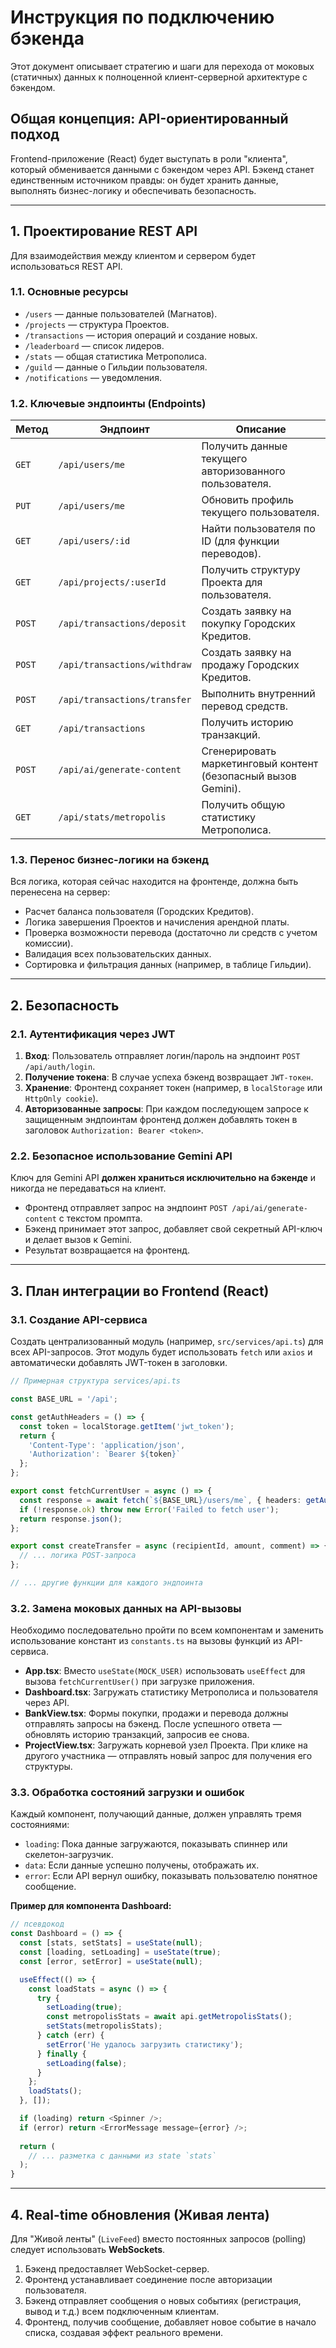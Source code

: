 
# Инструкция по подключению бэкенда

Этот документ описывает стратегию и шаги для перехода от моковых (статичных) данных к полноценной клиент-серверной архитектуре с бэкендом.

## Общая концепция: API-ориентированный подход

Frontend-приложение (React) будет выступать в роли "клиента", который обменивается данными с бэкендом через API. Бэкенд станет единственным источником правды: он будет хранить данные, выполнять бизнес-логику и обеспечивать безопасность.

---

## 1. Проектирование REST API

Для взаимодействия между клиентом и сервером будет использоваться REST API.

### 1.1. Основные ресурсы

- `/users` — данные пользователей (Магнатов).
- `/projects` — структура Проектов.
- `/transactions` — история операций и создание новых.
- `/leaderboard` — список лидеров.
- `/stats` — общая статистика Метрополиса.
- `/guild` — данные о Гильдии пользователя.
- `/notifications` — уведомления.

### 1.2. Ключевые эндпоинты (Endpoints)

| Метод | Эндпоинт                        | Описание                                               |
|-------|---------------------------------|--------------------------------------------------------|
| `GET`   | `/api/users/me`                 | Получить данные текущего авторизованного пользователя. |
| `PUT`   | `/api/users/me`                 | Обновить профиль текущего пользователя.                |
| `GET`   | `/api/users/:id`                | Найти пользователя по ID (для функции переводов).      |
| `GET`   | `/api/projects/:userId`         | Получить структуру Проекта для пользователя.           |
| `POST`  | `/api/transactions/deposit`     | Создать заявку на покупку Городских Кредитов.          |
| `POST`  | `/api/transactions/withdraw`    | Создать заявку на продажу Городских Кредитов.          |
| `POST`  | `/api/transactions/transfer`    | Выполнить внутренний перевод средств.                  |
| `GET`   | `/api/transactions`             | Получить историю транзакций.                           |
| `POST`  | `/api/ai/generate-content`      | Сгенерировать маркетинговый контент (безопасный вызов Gemini). |
| `GET`   | `/api/stats/metropolis`         | Получить общую статистику Метрополиса.                  |

### 1.3. Перенос бизнес-логики на бэкенд

Вся логика, которая сейчас находится на фронтенде, должна быть перенесена на сервер:
- Расчет баланса пользователя (Городских Кредитов).
- Логика завершения Проектов и начисления арендной платы.
- Проверка возможности перевода (достаточно ли средств с учетом комиссии).
- Валидация всех пользовательских данных.
- Сортировка и фильтрация данных (например, в таблице Гильдии).

---

## 2. Безопасность

### 2.1. Аутентификация через JWT

1.  **Вход**: Пользователь отправляет логин/пароль на эндпоинт `POST /api/auth/login`.
2.  **Получение токена**: В случае успеха бэкенд возвращает `JWT-токен`.
3.  **Хранение**: Фронтенд сохраняет токен (например, в `localStorage` или `HttpOnly cookie`).
4.  **Авторизованные запросы**: При каждом последующем запросе к защищенным эндпоинтам фронтенд должен добавлять токен в заголовок `Authorization: Bearer <token>`.

### 2.2. Безопасное использование Gemini API

Ключ для Gemini API **должен храниться исключительно на бэкенде** и никогда не передаваться на клиент.
- Фронтенд отправляет запрос на эндпоинт `POST /api/ai/generate-content` с текстом промпта.
- Бэкенд принимает этот запрос, добавляет свой секретный API-ключ и делает вызов к Gemini.
- Результат возвращается на фронтенд.

---

## 3. План интеграции во Frontend (React)

### 3.1. Создание API-сервиса

Создать централизованный модуль (например, `src/services/api.ts`) для всех API-запросов. Этот модуль будет использовать `fetch` или `axios` и автоматически добавлять JWT-токен в заголовки.

```typescript
// Примерная структура services/api.ts

const BASE_URL = '/api';

const getAuthHeaders = () => {
  const token = localStorage.getItem('jwt_token');
  return {
    'Content-Type': 'application/json',
    'Authorization': `Bearer ${token}`
  };
};

export const fetchCurrentUser = async () => {
  const response = await fetch(`${BASE_URL}/users/me`, { headers: getAuthHeaders() });
  if (!response.ok) throw new Error('Failed to fetch user');
  return response.json();
};

export const createTransfer = async (recipientId, amount, comment) => {
  // ... логика POST-запроса
};

// ... другие функции для каждого эндпоинта
```

### 3.2. Замена моковых данных на API-вызовы

Необходимо последовательно пройти по всем компонентам и заменить использование констант из `constants.ts` на вызовы функций из API-сервиса.

- **App.tsx**: Вместо `useState(MOCK_USER)` использовать `useEffect` для вызова `fetchCurrentUser()` при загрузке приложения.
- **Dashboard.tsx**: Загружать статистику Метрополиса и пользователя через API.
- **BankView.tsx**: Формы покупки, продажи и перевода должны отправлять запросы на бэкенд. После успешного ответа — обновлять историю транзакций, запросив ее снова.
- **ProjectView.tsx**: Загружать корневой узел Проекта. При клике на другого участника — отправлять новый запрос для получения его структуры.

### 3.3. Обработка состояний загрузки и ошибок

Каждый компонент, получающий данные, должен управлять тремя состояниями:
- `loading`: Пока данные загружаются, показывать спиннер или скелетон-загрузчик.
- `data`: Если данные успешно получены, отображать их.
- `error`: Если API вернул ошибку, показывать пользователю понятное сообщение.

**Пример для компонента Dashboard:**
```typescript
// псевдокод
const Dashboard = () => {
  const [stats, setStats] = useState(null);
  const [loading, setLoading] = useState(true);
  const [error, setError] = useState(null);

  useEffect(() => {
    const loadStats = async () => {
      try {
        setLoading(true);
        const metropolisStats = await api.getMetropolisStats();
        setStats(metropolisStats);
      } catch (err) {
        setError('Не удалось загрузить статистику');
      } finally {
        setLoading(false);
      }
    };
    loadStats();
  }, []);

  if (loading) return <Spinner />;
  if (error) return <ErrorMessage message={error} />;
  
  return (
    // ... разметка с данными из state `stats`
  );
}
```

---

## 4. Real-time обновления (Живая лента)

Для "Живой ленты" (`LiveFeed`) вместо постоянных запросов (polling) следует использовать **WebSockets**.
1.  Бэкенд предоставляет WebSocket-сервер.
2.  Фронтенд устанавливает соединение после авторизации пользователя.
3.  Бэкенд отправляет сообщения о новых событиях (регистрация, вывод и т.д.) всем подключенным клиентам.
4.  Фронтенд, получив сообщение, добавляет новое событие в начало списка, создавая эффект реального времени.
